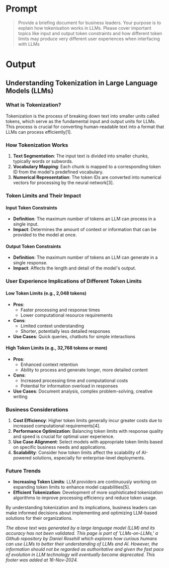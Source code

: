 # Prompt

> Provide a briefing document for business leaders. Your purpose is to explain how tokenisation works in LLMs. Please cover important topics like input and output token constraints and how different token limits may produce very different user experiences when interfacing with LLMs

# Output

## Understanding Tokenization in Large Language Models (LLMs)

### What is Tokenization?

Tokenization is the process of breaking down text into smaller units called tokens, which serve as the fundamental input and output units for LLMs. This process is crucial for converting human-readable text into a format that LLMs can process efficiently\[1].

### How Tokenization Works

1. **Text Segmentation**: The input text is divided into smaller chunks, typically words or subwords.
2. **Vocabulary Mapping**: Each chunk is mapped to a corresponding token ID from the model's predefined vocabulary.
3. **Numerical Representation**: The token IDs are converted into numerical vectors for processing by the neural network\[3].

### Token Limits and Their Impact

#### Input Token Constraints

- **Definition**: The maximum number of tokens an LLM can process in a single input.
- **Impact**: Determines the amount of context or information that can be provided to the model at once.

#### Output Token Constraints

- **Definition**: The maximum number of tokens an LLM can generate in a single response.
- **Impact**: Affects the length and detail of the model's output.

### User Experience Implications of Different Token Limits

#### Low Token Limits (e.g., 2,048 tokens)

- **Pros**:
  - Faster processing and response times
  - Lower computational resource requirements
- **Cons**:
  - Limited context understanding
  - Shorter, potentially less detailed responses
- **Use Cases**: Quick queries, chatbots for simple interactions

#### High Token Limits (e.g., 32,768 tokens or more)

- **Pros**:
  - Enhanced context retention
  - Ability to process and generate longer, more detailed content
- **Cons**:
  - Increased processing time and computational costs
  - Potential for information overload in responses
- **Use Cases**: Document analysis, complex problem-solving, creative writing

### Business Considerations

1. **Cost Efficiency**: Higher token limits generally incur greater costs due to increased computational requirements\[4].
2. **Performance Optimization**: Balancing token limits with response quality and speed is crucial for optimal user experience.
3. **Use Case Alignment**: Select models with appropriate token limits based on specific business needs and applications.
4. **Scalability**: Consider how token limits affect the scalability of AI-powered solutions, especially for enterprise-level deployments.

### Future Trends

- **Increasing Token Limits**: LLM providers are continuously working on expanding token limits to enhance model capabilities\[5].
- **Efficient Tokenization**: Development of more sophisticated tokenization algorithms to improve processing efficiency and reduce token usage.

By understanding tokenization and its implications, business leaders can make informed decisions about implementing and optimizing LLM-based solutions for their organizations.

*The above text was generated by a large language model (LLM) and its accuracy has not been validated. This page is part of 'LLMs-on-LLMs,' a Github repository by Daniel Rosehill which explores how curious humans can use LLMs to better their understanding of LLMs and AI. However, the information should not be regarded as authoritative and given the fast pace of evolution in LLM technology will eventually become deprecated. This footer was added at 16-Nov-2024.*


